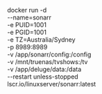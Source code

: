 docker run -d \
  --name=sonarr \
  -e PUID=1001 \
  -e PGID=1001 \
  -e TZ=Australia/Sydney \
  -p 8989:8989 \
  -v /app/sonarr/config:/config \
  -v /mnt/truenas/tvshows:/tv \
  -v /app/deluge/data:/data \
  --restart unless-stopped \
  lscr.io/linuxserver/sonarr:latest
